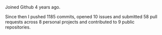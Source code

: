 Joined Github 4 years ago.

Since then I pushed 1185 commits, opened 10 issues and submitted 58 pull requests across 8 personal projects and contributed to 9 public repositories.
